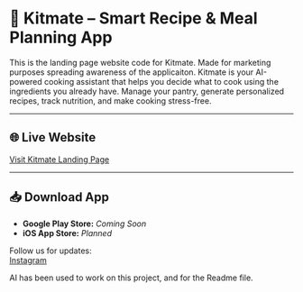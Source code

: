 # 🍳 Kitmate – Smart Recipe & Meal Planning App

This is the landing page website code for Kitmate. Made for marketing purposes spreading awareness of the applicaiton. Kitmate is your AI-powered cooking assistant that helps you decide what to cook using the ingredients you already have. Manage your pantry, generate personalized recipes, track nutrition, and make cooking stress-free.

---

## 🌐 Live Website

[Visit Kitmate Landing Page](https://kitmate-app.web.app)

---

## 📥 Download App

- **Google Play Store:** _Coming Soon_
- **iOS App Store:** _Planned_

Follow us for updates:  
[Instagram](https://instagram.com/kitmate.app)

AI has been used to work on this project, and for the Readme file.
